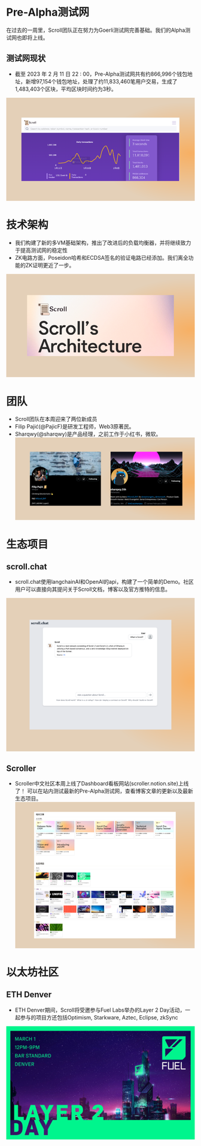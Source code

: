 

# Pre-Alpha测试网

在过去的一周里，Scroll团队正在努力为Goerli测试网完善基础。我们的Alpha测试网也即将上线。

## 测试网现状

- 截至 2023 年 2 月 11 日 22 : 00，Pre-Alpha测试网共有约866,996个钱包地址，新增97,154个钱包地址，处理了约11,833,460笔用户交易，生成了1,483,403个区块，平均区块时间约为3秒。

![cover](img/2-0.png)


# 技术架构

- 我们构建了新的多VM基础架构，推出了改进后的负载均衡器，并将继续致力于提高测试网的稳定性
- ZK电路方面，Poseidon哈希和ECDSA签名的验证电路已经添加。我们离全功能的ZK证明更近了一步。

![cover](img/2-1.png)


# 团队

- Scroll团队在本周迎来了两位新成员
- Filip Pajić(@PajicF)是研发工程师，Web3原著民。
- Sharqwy(@sharqwy)是产品经理，之前工作于小红书，微软。
![cover](img/2-2.png)


# 生态项目
## scroll.chat
- scroll.chat使用langchainAI和OpenAI的api，构建了一个简单的Demo。社区用户可以直接向其提问关于Scroll文档，博客以及官方推特的信息。

![cover](img/2-3.png)

## Scroller
- Scroller中文社区本周上线了Dashboard看板网站(scroller.notion.site)上线了！ 可以在站内测试最新的Pre-Alpha测试网，查看博客文章的更新以及最新生态项目。
![cover](img/2-4.png)


# 以太坊社区

## ETH Denver

- ETH Denver期间，Scroll将受邀参与Fuel Labs举办的Layer 2 Day活动，一起参与的项目方还包括Optimism, Starkware, Aztec, Eclipse, zkSync

![cover](img/2-5.png)
